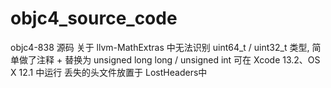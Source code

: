 # objc4_source_code
objc4-838 源码
关于 llvm-MathExtras 中无法识别 uint64_t / uint32_t 类型, 简单做了注释 + 替换为 unsigned long long / unsigned int
可在 Xcode 13.2、OS X 12.1 中运行
丢失的头文件放置于 LostHeaders中
